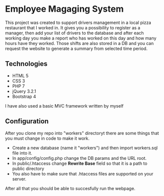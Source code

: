 # Employee Magaging System

This project was created to support drivers management in a local pizza restaurant that I worked in. It gives you a possibility to register as a manager, then add your list of drivers to the database and after each working day you make a report who has worked on this day and how many hours have they worked. Those shifts are also stored in a DB and you can request the website to generate a summary from selected time period.

## Technologies
  * HTML 5
  * CSS 3
  * PHP 7
 * jQuery 3.2.1
 * Bootstrap 4
 
I have also used a basic MVC framework written by myself

## Configuration
After you clone my repo into "workers" directoryt there are some things that you must change in code to make it work.
* Create a new database (name it "workers") and then import workers.sql file into it.
* In app/config/config.php change the DB params and the URL root.
* In public/.htaccess change **Rewrite Base** field so that it is a path to public directory
* You also have to make sure that .htaccess files are supported on your server.

After all that you should be able to succesfully run the webpage.
